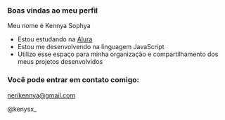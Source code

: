 ### Boas vindas ao meu perfil 

Meu nome é Kennya Sophya 

- Estou estudando na [Alura](https://www.alura.com.br)
- Estou me desenvolvendo na linguagem JavaScript
- Utilizo esse espaço para minha organização e compartilhamento dos meus projetos desenvolvidos

### Você pode entrar em contato comigo:

nerikennya@gmail.com

@kenysx_
